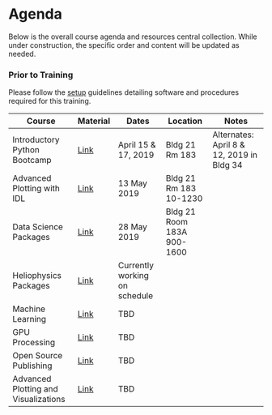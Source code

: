 # Agenda

Below is the overall course agenda and resources central collection. While under construction, the specific order and content will be updated as needed.

### Prior to Training

Please follow the [setup](http://github.com/helio670/setup) guidelines detailing software and procedures required for this training.

| Course | Material | Dates | Location | Notes |
|--------|----------|-------|----------|-------|
| Introductory Python Bootcamp | [Link](http://github.com/helio670/bootcamp/wiki) | April 15 & 17, 2019 | Bldg 21 Rm 183 | Alternates: April 8 & 12, 2019 in Bldg 34 |
| Advanced Plotting with IDL | [Link](http://github.com/helio670/idl) | 13 May 2019 | Bldg 21 Rm 183 10-1230 |
| Data Science Packages | [Link](http://github.com/helio670/datascience) | 28 May 2019 | Bldg 21 Room 183A 900-1600 |
| Heliophysics Packages | [Link](http://github.com/helio670/hpackages) | Currently working on schedule | | |
| Machine Learning | [Link](http://github.com/helio670/ml) | TBD | | |
| GPU Processing | [Link](http://github.com/helio670/gpu) | TBD | | |
| Open Source Publishing | [Link](http://github.com/helio670/pub) | TBD | | |
| Advanced Plotting and Visualizations | [Link](http://github.com/helio670/viz) | TBD | | |
